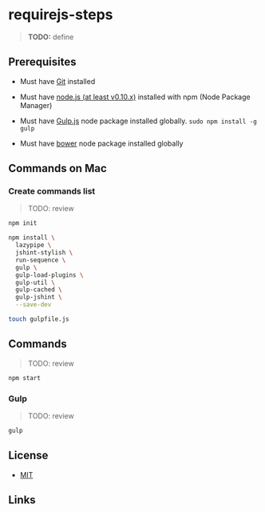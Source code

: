 # requirejs-steps

> **TODO:** define


## Prerequisites

* Must have [Git](http://git-scm.com/) installed

* Must have [node.js (at least v0.10.x)](http://nodejs.org/) installed with npm (Node Package Manager)

* Must have [Gulp.js](http://gulpjs.com/) node package installed globally.  `sudo npm install -g gulp`

* Must have [bower](http://bower.io/) node package installed globally


## Commands on Mac

### Create commands list

>  TODO: review

```bash
npm init

npm install \
  lazypipe \
  jshint-stylish \
  run-sequence \
  gulp \
  gulp-load-plugins \
  gulp-util \
  gulp-cached \
  gulp-jshint \
  --save-dev

touch gulpfile.js
```

## Commands

> TODO: review

```bash
npm start
```

### Gulp

> TODO: review

```bash
gulp
```


## License

- [MIT](LICENSE)

## Links

